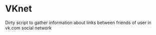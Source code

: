 # VKnet

Dirty script to gather information about links between friends of user in vk.com social network
